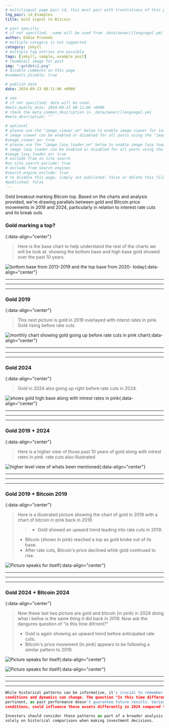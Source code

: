 ```yaml
---
# multilingual page pair id, this must pair with translations of this page. (This name must be unique)
lng_pair: id_Examples
title: Gold signal to Bitcoin 

# post specific
# if not specified, .name will be used from _data/owner/[language].yml
author: Eddie Pruneda
# multiple category is not supported
category: jekyll
# multiple tag entries are possible
tags: [jekyll, sample, example post]
# thumbnail image for post
img: ":goldbtc2.png"
# disable comments on this page
#comments_disable: true

# publish date
date: 2024-09-23 08:11:06 +0900

# seo
# if not specified, date will be used.
#meta_modify_date: 2024-09-23 08:11:06 +0900
# check the meta_common_description in _data/owner/[language].yml
#meta_description: ""

# optional
# please use the "image_viewer_on" below to enable image viewer for individual pages or posts (_posts/ or [language]/_posts folders).
# image viewer can be enabled or disabled for all posts using the "image_viewer_posts: true" setting in _data/conf/main.yml.
#image_viewer_on: true
# please use the "image_lazy_loader_on" below to enable image lazy loader for individual pages or posts (_posts/ or [language]/_posts folders).
# image lazy loader can be enabled or disabled for all posts using the "image_lazy_loader_posts: true" setting in _data/conf/main.yml.
#image_lazy_loader_on: true
# exclude from on site search
#on_site_search_exclude: true
# exclude from search engines
#search_engine_exclude: true
# to disable this page, simply set published: false or delete this file
#published: false
---
```


<!-- outline-start -->

Gold breakout marking Bitcoin top. Based on the charts and analysis provided, we're drawing parallels between gold and Bitcoin price movements in 2019 and 2024, particularly in relation to interest rate cuts and its break outs

<!-- outline-end -->

###  Gold marking a top?
{:data-align="center"}

>Here is the base chart to help understand the rest of the charts we will be look at. showing the bottom base and high base gold showed over the past 10 years. 

![bottom base from 2013-2019 and the top base from 2020- today ](:past.png){:data-align="center"}

***
***
***

###  Gold 2019 
{:data-align="center"}

>This next picture is gold in 2019 overlayed with interst rates in pink. Gold rising before rate cuts. 


![monthly chart showing gold going up before rate cuts in pink chart](:gold2019.png){:data-align="center"}

***
***
***

###  Gold 2024
{:data-align="center"}

>Gold in 2024 also going up right before rate cuts in 2024. 

![shows gold high base along with intrest rates in pink](:Gold2024.png){:data-align="center"}

***
***
***

###  Gold 2019 + 2024
{:data-align="center"}

>Here is a higher view of those past 10 years of gold along with intrest rates in pink. rate cuts also illustrated

![higher level view of whats been mentioned ](:gold1924.png){:data-align="center"}

***
***
***

###  Gold 2019 + Bitcoin 2019
{:data-align="center"}

>Here is a illustrated picture showing the chart of gold in 2019 with a chart of bitcoin in pink back in 2019.
>>- Gold showed an upward trend leading into rate cuts in 2019.
>- Bitcoin (shown in pink) reached a top as gold broke out of its base.
>- After rate cuts, Bitcoin's price declined while gold continued to rise.

![Picture speaks for itself](:goldbtc.png){:data-align="center"}

***
***
***

###  Gold 2024 + Bitcoin 2024
{:data-align="center"}

>Now these last two picture are gold and bitcoin (in pink) in 2024 doing what i belive is the same thing it did back in 2019. Now ask the dangures question of "is this time difrrent?"
>- Gold is again showing an upward trend before anticipated rate cuts.
>- Bitcoin's price movement (in pink) appears to be following a similar pattern to 2019.


![Picture speaks for itself](:goldbtc2.png){:data-align="center"}

![Picture speaks for itself](:goldbtc3.png){:data-align="center"}

***
***
***

```python
While historical patterns can be informative, it's crucial to remember that market
conditions and dynamics can change. The question "Is this time different?" is indeed
pertinent, as past performance doesn't guarantee future results. Various factors, including regulatory changes, technological advancements, and global economic
conditions, could influence these assets differently in 2024 compared to 2019.

Investors should consider these patterns as part of a broader analysis and not rely
solely on historical comparisons when making investment decisions.
```
